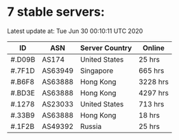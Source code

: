 # 7 stable servers:

Latest update at: Tue Jun 30 00:10:11 UTC 2020

| ID | ASN | Server Country | Online |
| -- | --- | -------------- | ------ |
| #.D09B | AS174 | United States | 25 hrs |
| #.7F1D | AS63949 | Singapore | 665 hrs |
| #.B6F8 | AS63888 | Hong Kong | 3228 hrs |
| #.BD3E | AS63888 | Hong Kong | 4297 hrs |
| #.1278 | AS23033 | United States | 713 hrs |
| #.33B9 | AS63888 | Hong Kong | 18 hrs |
| #.1F2B | AS49392 | Russia | 25 hrs |

